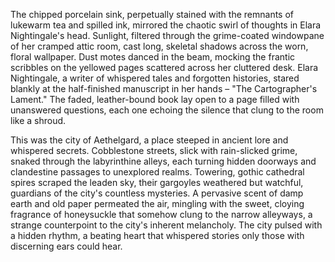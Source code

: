 The chipped porcelain sink, perpetually stained with the remnants of lukewarm tea and spilled ink, mirrored the chaotic swirl of thoughts in Elara Nightingale's head.  Sunlight, filtered through the grime-coated windowpane of her cramped attic room, cast long, skeletal shadows across the worn, floral wallpaper.  Dust motes danced in the beam, mocking the frantic scribbles on the yellowed pages scattered across her cluttered desk.  Elara Nightingale, a writer of whispered tales and forgotten histories, stared blankly at the half-finished manuscript in her hands – "The Cartographer's Lament."  The faded, leather-bound book lay open to a page filled with unanswered questions, each one echoing the silence that clung to the room like a shroud.

This was the city of Aethelgard, a place steeped in ancient lore and whispered secrets.  Cobblestone streets, slick with rain-slicked grime, snaked through the labyrinthine alleys, each turning hidden doorways and clandestine passages to unexplored realms.  Towering, gothic cathedral spires scraped the leaden sky, their gargoyles weathered but watchful, guardians of the city's countless mysteries.  A pervasive scent of damp earth and old paper permeated the air, mingling with the sweet, cloying fragrance of honeysuckle that somehow clung to the narrow alleyways, a strange counterpoint to the city's inherent melancholy.  The city pulsed with a hidden rhythm, a beating heart that whispered stories only those with discerning ears could hear.
